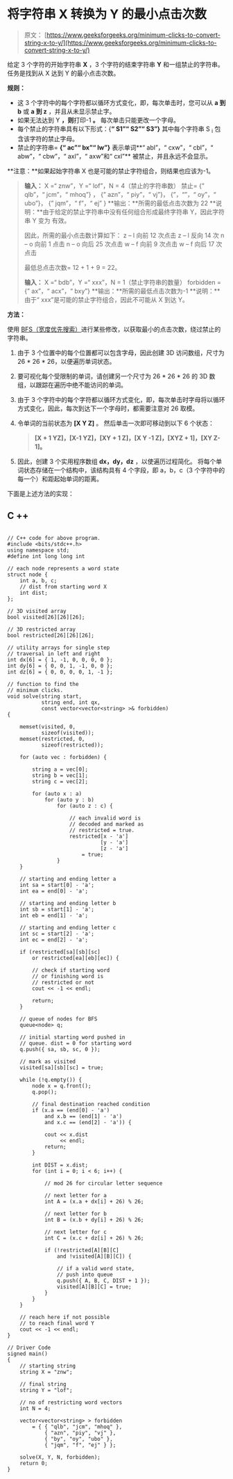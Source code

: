 # 将字符串 X 转换为 Y 的最小点击次数

> 原文： [https://www.geeksforgeeks.org/minimum-clicks-to-convert-string-x-to-y/](https://www.geeksforgeeks.org/minimum-clicks-to-convert-string-x-to-y/)

给定 3 个字符的开始字符串 **X** ，3 个字符的结束字符串 **Y** 和一组禁止的字符串。 任务是找到从 X 达到 Y 的最小点击次数。

**规则：**

*   这 3 个字符中的每个字符都以循环方式变化，即，每次单击时，您可以从 **a 到 b** 或 **a 到 z** ，并且从未显示禁止字。
*   如果无法达到 Y **，则**打印-1 **。** 每次单击只能更改一个字母。
*   每个禁止的字符串具有以下形式：{**“ S1”“ S2”“ S3”}** 其中每个字符串 S <sub>i</sub> 包含该字符的禁止字母。
*   禁止的字符串= **{“ ac”“ bx”“ lw”}** 表示单词**“ abl”，“ cxw”，“ cbl”，“ abw”，“ cbw”，“ axl”，“ axw”和“ cxl”** 被禁止，并且永远不会显示。

**注意：**如果起始字符串 X 也是可能的禁止字符组合，则结果也应该为-1。

> **输入：** X =“ znw”，Y =“ lof”，N = 4（禁止的字符串数）
> 禁止=
> {” qlb”，“ jcm”，“ mhoq”} ，
> {” azn”，“ piy”，“ vj”}，
> {”，“”，“ oy”，“ ubo”}，
> {” jqm”，“ f”，“ ej” }
> **输出：**所需的最低点击次数为 22
> **说明：**由于给定的禁止字符串中没有任何组合形成最终字符串 Y，因此字符串 Y 变为 有效。
> 
> 因此，所需的最小点击数计算如下：
> z – l 向前 12 次点击
> z – l 反向 14 次
> n – o 向前 1 点击
> n – o 向后 25 次点击
> w – f 向前 9 次点击
> w – f 向后 17 次点击
> 
> 最低总点击次数= 12 + 1 + 9 = 22。
> 
> **输入：** X =“ bdb”，Y =“ xxx”，N = 1（禁止字符串的数量）
> forbidden = {” ax”，“ acx”，“ bxy”}
> **输出：**所需的最低点击次数为-1
> **说明：**由于“ xxx”是可能的禁止字符组合，因此不可能从 X 到达 Y。

**方法：**

使用 [BFS（宽度优先搜索）](https://www.geeksforgeeks.org/breadth-first-traversal-for-a-graph/)进行某些修改，以获取最小的点击次数，绕过禁止的字符串。

1.  由于 3 个位置中的每个位置都可以包含字母，因此创建 3D 访问数组，尺寸为 26 * 26 * 26，以便遍历单词状态。
2.  要可视化每个受限制的单词，请创建另一个尺寸为 26 * 26 * 26 的 3D 数组，以跟踪在遍历中绝不能访问的单词。
3.  由于 3 个字符中的每个字符都以循环方式变化，即，每次单击时字母将以循环方式变化，因此，每次到达下一个字母时，都需要注意对 26 取模。
4.  令单词的当前状态为 **[X Y Z]** 。 然后单击一次即可移动到以下 6 个状态：

    > **[X + 1 YZ]，[X-1 YZ]，[XY + 1 Z]，[X Y -1 Z]，[XYZ + 1]，[XY Z-1]。**

5.  因此，创建 3 个实用程序数组 **dx，dy，dz** ，以使遍历过程简化。 将每个单词状态存储在一个结构中，该结构具有 4 个字段，即 a，b，c（3 个字符中的每一个）和距起始单词的距离。

下面是上述方法的实现：

## C ++

```

// C++ code for above program. 
#include <bits/stdc++.h> 
using namespace std; 
#define int long long int 

// each node represents a word state 
struct node { 
    int a, b, c; 
    // dist from starting word X 
    int dist; 
}; 

// 3D visited array 
bool visited[26][26][26]; 

// 3D restricted array 
bool restricted[26][26][26]; 

// utility arrays for single step 
// traversal in left and right 
int dx[6] = { 1, -1, 0, 0, 0, 0 }; 
int dy[6] = { 0, 0, 1, -1, 0, 0 }; 
int dz[6] = { 0, 0, 0, 0, 1, -1 }; 

// function to find the 
// minimum clicks. 
void solve(string start, 
           string end, int qx, 
           const vector<vector<string> >& forbidden) 
{ 

    memset(visited, 0, 
           sizeof(visited)); 
    memset(restricted, 0, 
           sizeof(restricted)); 

    for (auto vec : forbidden) { 

        string a = vec[0]; 
        string b = vec[1]; 
        string c = vec[2]; 

        for (auto x : a) 
            for (auto y : b) 
                for (auto z : c) { 

                    // each invalid word is 
                    // decoded and marked as 
                    // restricted = true. 
                    restricted[x - 'a'] 
                              [y - 'a'] 
                              [z - 'a'] 
                        = true; 
                } 
    } 

    // starting and ending letter a 
    int sa = start[0] - 'a'; 
    int ea = end[0] - 'a'; 

    // starting and ending letter b 
    int sb = start[1] - 'a'; 
    int eb = end[1] - 'a'; 

    // starting and ending letter c 
    int sc = start[2] - 'a'; 
    int ec = end[2] - 'a'; 

    if (restricted[sa][sb][sc] 
        or restricted[ea][eb][ec]) { 

        // check if starting word 
        // or finishing word is 
        // restricted or not 
        cout << -1 << endl; 

        return; 
    } 

    // queue of nodes for BFS 
    queue<node> q; 

    // initial starting word pushed in 
    // queue. dist = 0 for starting word 
    q.push({ sa, sb, sc, 0 }); 

    // mark as visited 
    visited[sa][sb][sc] = true; 

    while (!q.empty()) { 
        node x = q.front(); 
        q.pop(); 

        // final destination reached condition 
        if (x.a == (end[0] - 'a') 
            and x.b == (end[1] - 'a') 
            and x.c == (end[2] - 'a')) { 

            cout << x.dist 
                 << endl; 
            return; 
        } 

        int DIST = x.dist; 
        for (int i = 0; i < 6; i++) { 

            // mod 26 for circular letter sequence 

            // next letter for a 
            int A = (x.a + dx[i] + 26) % 26; 

            // next letter for b 
            int B = (x.b + dy[i] + 26) % 26; 

            // next letter for c 
            int C = (x.c + dz[i] + 26) % 26; 

            if (!restricted[A][B][C] 
                and !visited[A][B][C]) { 

                // if a valid word state, 
                // push into queue 
                q.push({ A, B, C, DIST + 1 }); 
                visited[A][B][C] = true; 
            } 
        } 
    } 

    // reach here if not possible 
    // to reach final word Y 
    cout << -1 << endl; 
} 

// Driver Code 
signed main() 
{ 
    // starting string 
    string X = "znw"; 

    // final string 
    string Y = "lof"; 

    // no of restricting word vectors 
    int N = 4; 

    vector<vector<string> > forbidden 
        = { { "qlb", "jcm", "mhoq" }, 
            { "azn", "piy", "vj" }, 
            { "by", "oy", "ubo" }, 
            { "jqm", "f", "ej" } }; 

    solve(X, Y, N, forbidden); 
    return 0; 
} 

```